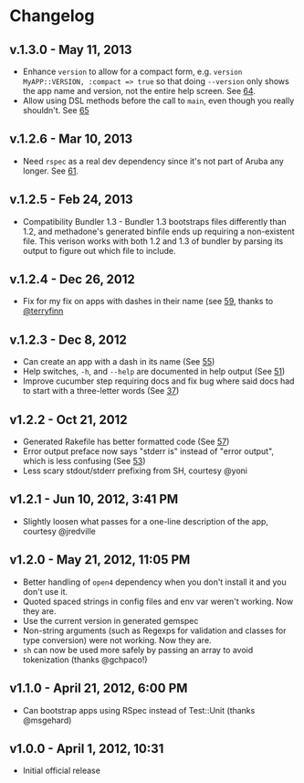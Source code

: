 # Changelog

## v.1.3.0 - May 11, 2013

* Enhance `version` to allow for a compact form, e.g. ``version MyAPP::VERSION, :compact => true`` so that doing `--version` only shows the
  app name and version, not the entire help screen.  See [64].
* Allow using DSL methods before the call to `main`, even though you really shouldn't.  See [65]

[64]: https://github.com/davetron5000/methadone/issues/64
[65]: https://github.com/davetron5000/methadone/issues/65

## v.1.2.6 - Mar 10, 2013

* Need `rspec` as a real dev dependency since it's not part of Aruba any longer.  See [61].

[61]: https://github.com/davetron5000/methadone/issues/61

## v.1.2.5 - Feb 24, 2013

* Compatibility Bundler 1.3 - Bundler 1.3 bootstraps files differently than 1.2, and methadone's generated binfile ends up requiring a non-existent file.  This verison works with both 1.2 and 1.3 of bundler by parsing its output to figure out which file to include.

## v.1.2.4 - Dec 26, 2012

* Fix for my fix on apps with dashes in their name (see [59], thanks to [@terryfinn]

[@terryfinn]: https://github.com/terryfinn
[59]: https://github.com/davetron5000/methadone/pull/59

## v.1.2.3 - Dec 8, 2012

* Can create an app with a dash in its name (See [55])
* Help switches, `-h`, and `--help` are documented in help output (See [51])
* Improve cucumber step requiring docs and fix bug where said docs had to start with a three-letter words (See [37])

[37]: http://github.com/davetron5000/methadone/issues/37
[51]: http://github.com/davetron5000/methadone/issues/51
[55]: http://github.com/davetron5000/methadone/issues/55

## v1.2.2 - Oct 21, 2012

* Generated Rakefile has better formatted code (See [57])
* Error output preface now says "stderr is" instead of "error output", which is less confusing (See [53])
* Less scary stdout/stderr prefixing from SH, courtesy @yoni

[57]: http://github.com/davetron5000/methadone/issues/57
[53]: http://github.com/davetron5000/methadone/issues/53

## v1.2.1 - Jun 10, 2012, 3:41 PM

* Slightly loosen what passes for a one-line description of the app, courtesy @jredville

## v1.2.0 - May 21, 2012, 11:05 PM

* Better handling of `open4` dependency when you don't install it and you don't use it.
* Quoted spaced strings in config files and env var weren't working.  Now they are.
* Use the current version in generated gemspec
* Non-string arguments (such as Regexps for validation and classes for type conversion) were not working.  Now they are.
* `sh` can now be used more safely by passing an array to avoid tokenization (thanks @gchpaco!)

## v1.1.0 - April 21, 2012, 6:00 PM

* Can bootstrap apps using RSpec instead of Test::Unit (thanks @msgehard)

## v1.0.0 - April 1, 2012, 10:31

* Initial official release

